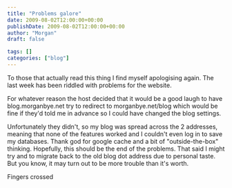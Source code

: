 ```yaml
---
title: "Problems galore"
date: 2009-08-02T12:00:00+00:00
publishDate: 2009-08-02T12:00:00+00:00
author: "Morgan"
draft: false

tags: []
categories: ["blog"]
---
```


To those that actually read this thing I find myself apologising again.  The last week has been riddled with problems for the website.

For whatever reason the host decided that it would be a good laugh to have blog.morganbye.net try to redirect to morganbye.net/blog which would be fine if they'd told me in advance so I could have changed the blog settings.

Unfortunately they didn't, so my blog was spread across the 2 addresses, meaning that none of the features worked and I couldn't even log in to save my databases.  Thank god for google cache and a bit of "outside-the-box" thinking.  Hopefully, this should be the end of the problems.  That said I might try and to migrate back to the old blog dot address due to personal taste.  But you know, it may turn out to be more trouble than it's worth.

Fingers crossed
